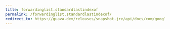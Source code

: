 ```yaml
---
title: forwardinglist.standardlastindexof
permalink: /forwardinglist.standardlastindexof/
redirect_to: https://guava.dev/releases/snapshot-jre/api/docs/com/google/common/collect/ForwardingList.html#standardLastIndexOf-java.lang.Object-
---
```

